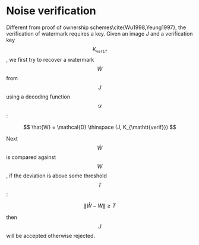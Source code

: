# Noise verification

Different from proof of ownership schemes\cite{Wu1998,Yeung1997}, the verification of watermark requires a key. Given an image $J$ and a verification key $$K_{\mathtt{verif}}$$, we first try to recover a watermark $$\hat{W}$$ from $$J$$ using a decoding function $$\mathcal{D}$$:

$$
\hat{W} = \mathcal{D} \thinspace (J, K_{\mathtt{verif}})
$$

Next $$\hat{W}$$ is compared against $$W$$, if the deviation is above some threshold $$T$$:

$$
\lVert \hat{W} - W \rVert \geq T
$$

then $$J$$ will be accepted otherwise rejected.
